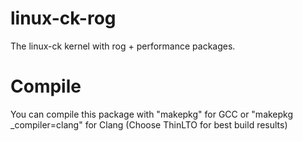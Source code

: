 # linux-ck-rog
The linux-ck kernel with rog + performance packages.


# Compile
You can compile this package with "makepkg" for GCC or "makepkg _compiler=clang" for Clang (Choose ThinLTO for best build results)

